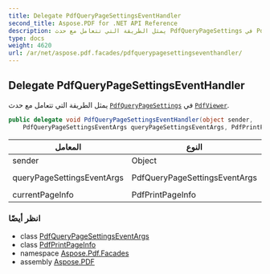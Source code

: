 ```yaml
---
title: Delegate PdfQueryPageSettingsEventHandler
second_title: Aspose.PDF for .NET API Reference
description: يمثل الطريقة التي تتعامل مع حدث PdfQueryPageSettings في PdfViewer
type: docs
weight: 4620
url: /ar/net/aspose.pdf.facades/pdfquerypagesettingseventhandler/
---
```

## Delegate PdfQueryPageSettingsEventHandler

يمثل الطريقة التي تتعامل مع حدث [`PdfQueryPageSettings`](../pdfviewer/pdfquerypagesettings/) في [`PdfViewer`](../pdfviewer/).

```csharp
public delegate void PdfQueryPageSettingsEventHandler(object sender, 
    PdfQueryPageSettingsEventArgs queryPageSettingsEventArgs, PdfPrintPageInfo currentPageInfo);
```

| المعامل | النوع | الوصف |
| --- | --- | --- |
| sender | Object | مصدر الحدث. |
| queryPageSettingsEventArgs | PdfQueryPageSettingsEventArgs | [`PdfQueryPageSettingsEventArgs`](../../aspose.pdf.printing/pdfquerypagesettingseventargs/) التي تحتوي على بيانات الحدث. |
| currentPageInfo | PdfPrintPageInfo | معلومات الصفحة المطبوعة حاليًا. |

### انظر أيضًا

* class [PdfQueryPageSettingsEventArgs](../../aspose.pdf.printing/pdfquerypagesettingseventargs/)
* class [PdfPrintPageInfo](../pdfprintpageinfo/)
* namespace [Aspose.Pdf.Facades](../../aspose.pdf.facades/)
* assembly [Aspose.PDF](../../)